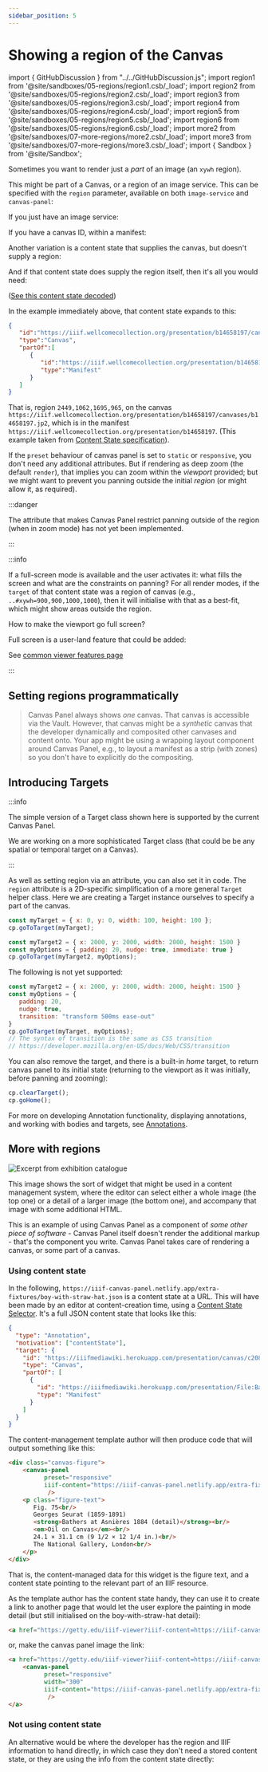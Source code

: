 ```yaml
---
sidebar_position: 5
---
```


# Showing a region of the Canvas

import { GitHubDiscussion } from "../../GitHubDiscussion.js";
import region1 from '@site/sandboxes/05-regions/region1.csb/_load';
import region2 from '@site/sandboxes/05-regions/region2.csb/_load';
import region3 from '@site/sandboxes/05-regions/region3.csb/_load';
import region4 from '@site/sandboxes/05-regions/region4.csb/_load';
import region5 from '@site/sandboxes/05-regions/region5.csb/_load';
import region6 from '@site/sandboxes/05-regions/region6.csb/_load';
import more2 from '@site/sandboxes/07-more-regions/more2.csb/_load';
import more3 from '@site/sandboxes/07-more-regions/more3.csb/_load';
import { Sandbox } from '@site/Sandbox';


Sometimes you want to render just a _part_ of an image (an `xywh` region).

This might be part of a Canvas, or a region of an image service. This can be specified with the `region` parameter, available on both `image-service` and `canvas-panel`:

If you just have an image service:

<Sandbox stacked project={region1} />

If you have a canvas ID, within a manifest:

<Sandbox stacked project={region2} />

Another variation is a content state that supplies the canvas, but doesn't supply a region:

<Sandbox stacked project={region3} />

And if that content state does supply the region itself, then it's all you would need:

<Sandbox stacked project={region4} />

([See this content state decoded](https://base64url.herokuapp.com/?iiif-content=JTdCJTIyaWQlMjIlM0ElMjJodHRwcyUzQSUyRiUyRmlpaWYud2VsbGNvbWVjb2xsZWN0aW9uLm9yZyUyRnByZXNlbnRhdGlvbiUyRmIxNDY1ODE5NyUyRmNhbnZhc2VzJTJGYjE0NjU4MTk3LmpwMiUyM3h5d2glM0QyNDQ5JTJDMTA2MiUyQzE2OTUlMkM5NjUlMjIlMkMlMjJ0eXBlJTIyJTNBJTIyQ2FudmFzJTIyJTJDJTIycGFydE9mJTIyJTNBJTVCJTdCJTIyaWQlMjIlM0ElMjJodHRwcyUzQSUyRiUyRmlpaWYud2VsbGNvbWVjb2xsZWN0aW9uLm9yZyUyRnByZXNlbnRhdGlvbiUyRmIxNDY1ODE5NyUyMiUyQyUyMnR5cGUlMjIlM0ElMjJNYW5pZmVzdCUyMiU3RCU1RCU3RA))


In the example immediately above, that content state expands to this:

```json
{
   "id":"https://iiif.wellcomecollection.org/presentation/b14658197/canvases/b14658197.jp2#xywh=2449,1062,1695,965",
   "type":"Canvas",
   "partOf":[
      {
         "id":"https://iiif.wellcomecollection.org/presentation/b14658197",
         "type":"Manifest"
      }
   ]
}
```

That is, region `2449,1062,1695,965`, on the canvas `https://iiif.wellcomecollection.org/presentation/b14658197/canvases/b14658197.jp2`, which is in the manifest `https://iiif.wellcomecollection.org/presentation/b14658197`. (This example taken from [Content State specification](https://iiif.io/api/content-state/1.0/#41-a-region-of-a-canvas-in-a-manifest)).

If the `preset` behaviour of canvas panel is set to `static` or `responsive`, you don't need any additional attributes. But if rendering as deep zoom (the default `render`), that implies you can zoom within the _viewport_ provided; but we might want to prevent you panning outside the initial _region_ (or might allow it, as required).

:::danger

The attribute that makes Canvas Panel restrict panning outside of the region (when in zoom mode) has not yet been implemented.

:::

:::info

If a full-screen mode is available and the user activates it: what fills the screen and what are the constraints on panning? For all render modes, if the `target` of that content state was a region of canvas (e.g., `..#xywh=900,900,1000,1000`), then it will initialise with that as a best-fit, which might show areas outside the region.

How to make the viewport go full screen?

Full screen is a user-land feature that could be added:

See [common viewer features page](../../docs/applications/simple-viewer-with-common-features) 

:::


## Setting regions programmatically


<Sandbox stacked project={region5} />


> Canvas Panel always shows _one_ canvas. That canvas is accessible via the Vault. However, that canvas might be a _synthetic_ canvas that the developer  dynamically and composited other canvases and content onto. Your app might be using a wrapping layout component around Canvas Panel, e.g., to layout a manifest as a strip (with zones) so you don't have to explicitly do the compositing.

## Introducing Targets

:::info

The simple version of a Target class shown here is supported by the current Canvas Panel.

We are working on a more sophisticated Target class (that could be be any spatial or temporal target on a Canvas).

:::

As well as setting region via an attribute, you can also set it in code. The `region` attribute is a 2D-specific simplification of a more general `Target` helper class. Here we are creating a Target instance ourselves to specify a part of the canvas.

<!--
(see [Target](../../docs/components/cp) in the Canvas Panel Type documentation)
```js
const tgt = new Target();
tgt.spatial.x = 2000;
tgt.spatial.y = 1200;
tgt.spatial.w = 456;
tgt.spatial.h = 987;
```


You can also construct a target from the `xywh` string format commonly found in annotations:
```js
const tgt = new Target("xywh=2000,1200,456,987"); // same thing as above
```
 -->

```js
const myTarget = { x: 0, y: 0, width: 100, height: 100 };
cp.goToTarget(myTarget);

const myTarget2 = { x: 2000, y: 2000, width: 2000, height: 1500 }
const myOptions = { padding: 20, nudge: true, immediate: true } 
cp.goToTarget(myTarget2, myOptions);
```

The following is not yet supported:

```js
const myTarget2 = { x: 2000, y: 2000, width: 2000, height: 1500 }
const myOptions = { 
   padding: 20, 
   nudge: true,
   transition: "transform 500ms ease-out" 
} 
cp.goToTarget(myTarget, myOptions);
// The syntax of transition is the same as CSS transition
// https://developer.mozilla.org/en-US/docs/Web/CSS/transition
```

You can also remove the target, and there is a built-in _home_ target, to return canvas panel to its initial state (returning to the viewport as it was initially, before panning and zooming):

```js
cp.clearTarget();
cp.goHome();
```


<Sandbox stacked project={region6} />


For more on developing Annotation functionality, displaying annotations, and working with bodies and targets, see [Annotations](./annotations).

## More with regions

![Excerpt from exhibition catalogue](../../static/img/examples/riley.png)

This image shows the sort of widget that might be used in a content management system, where the editor can select either a whole image (the top one) or a detail of a larger image (the bottom one), and accompany that image with some additional HTML.

This is an example of using Canvas Panel as a component of _some other piece of software_ - Canvas Panel itself doesn't render the additional markup - that's the component you write. Canvas Panel takes care of rendering a canvas, or some part of a canvas.

### Using content state

In the following, `https://iiif-canvas-panel.netlify.app/extra-fixtures/boy-with-straw-hat.json` is a content state at a URL. This will have been made by an editor at content-creation time, using a [Content State Selector](../../docs/applications/content-state-selector). It's a full JSON content state that looks like this:

```json
{
  "type": "Annotation",
  "motivation": ["contentState"],
  "target": {
    "id": "https://iiifmediawiki.herokuapp.com/presentation/canvas/c208117.json#xywh=50,990,2100,1755",
    "type": "Canvas",
    "partOf": [
      {
        "id": "https://iiifmediawiki.herokuapp.com/presentation/File:Baigneurs_a_Asnieres.jpg",
        "type": "Manifest"
      }
    ]
  }
}
```

The content-management template author will then produce code that will output something like this:

```html
<div class="canvas-figure">
    <canvas-panel 
          preset="responsive"
          iiif-content="https://iiif-canvas-panel.netlify.app/extra-fixtures/boy-with-straw-hat.json"
           />
    <p class="figure-text">
       Fig. 75<br/>
       Georges Seurat (1859-1891)
       <strong>Bathers at Asnières 1884 (detail)</strong><br/>
       <em>Oil on Canvas</em><br/>
       24.1 × 31.1 cm (9 1/2 × 12 1/4 in.)<br/>
       The National Gallery, London<br/>
    </p>
</div>
```

That is, the content-managed data for this widget is the figure text, and a content state pointing to the relevant part of an IIIF resource.

As the template author has the content state handy, they can use it to create a link to another page that would let the user explore the painting in mode detail (but still initialised on the boy-with-straw-hat detail):

```html
<a href="https://getty.edu/iiif-viewer?iiif-content=https://iiif-canvas-panel.netlify.app/extra-fixtures/boy-with-straw-hat.json">View this painting</a>
```

or, make the canvas panel image the link:

```html
<a href="https://getty.edu/iiif-viewer?iiif-content=https://iiif-canvas-panel.netlify.app/extra-fixtures/boy-with-straw-hat.json">
    <canvas-panel 
          preset="responsive"
          width="300"
          iiif-content="https://iiif-canvas-panel.netlify.app/extra-fixtures/boy-with-straw-hat.json"
           />
</a>
```

<Sandbox stacked project={more2} />


### Not using content state

An alternative would be where the developer has the region and IIIF information to hand directly, in which case they don't need a stored content state, or they are using the info from the content state directly:

<Sandbox stacked project={more3} />



<GitHubDiscussion ghid="5" />